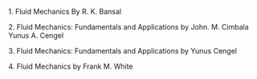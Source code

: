 <p>1. Fluid Mechanics By R. K. Bansal</p>
<p>2. Fluid Mechanics: Fundamentals and Applications by John. M. Cimbala Yunus A. Cengel</p>
<p>3. Fluid Mechanics: Fundamentals and Applications by Yunus Cengel</p>
<p>4. Fluid Mechanics by Frank M. White</p>